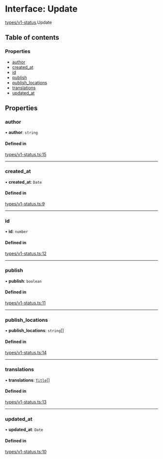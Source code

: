# Interface: Update

[types/v1-status](../modules/types_v1_status.md).Update

## Table of contents

### Properties

- [author](types_v1_status.Update.md#author)
- [created\_at](types_v1_status.Update.md#created_at)
- [id](types_v1_status.Update.md#id)
- [publish](types_v1_status.Update.md#publish)
- [publish\_locations](types_v1_status.Update.md#publish_locations)
- [translations](types_v1_status.Update.md#translations)
- [updated\_at](types_v1_status.Update.md#updated_at)

## Properties

### author

• **author**: `string`

#### Defined in

[types/v1-status.ts:15](https://github.com/jameslinimk/unofficial-valorant-api/blob/1ba0fed/package/src/types/v1-status.ts#L15)

___

### created\_at

• **created\_at**: `Date`

#### Defined in

[types/v1-status.ts:9](https://github.com/jameslinimk/unofficial-valorant-api/blob/1ba0fed/package/src/types/v1-status.ts#L9)

___

### id

• **id**: `number`

#### Defined in

[types/v1-status.ts:12](https://github.com/jameslinimk/unofficial-valorant-api/blob/1ba0fed/package/src/types/v1-status.ts#L12)

___

### publish

• **publish**: `boolean`

#### Defined in

[types/v1-status.ts:11](https://github.com/jameslinimk/unofficial-valorant-api/blob/1ba0fed/package/src/types/v1-status.ts#L11)

___

### publish\_locations

• **publish\_locations**: `string`[]

#### Defined in

[types/v1-status.ts:14](https://github.com/jameslinimk/unofficial-valorant-api/blob/1ba0fed/package/src/types/v1-status.ts#L14)

___

### translations

• **translations**: [`Title`](types_v1_status.Title.md)[]

#### Defined in

[types/v1-status.ts:13](https://github.com/jameslinimk/unofficial-valorant-api/blob/1ba0fed/package/src/types/v1-status.ts#L13)

___

### updated\_at

• **updated\_at**: `Date`

#### Defined in

[types/v1-status.ts:10](https://github.com/jameslinimk/unofficial-valorant-api/blob/1ba0fed/package/src/types/v1-status.ts#L10)
